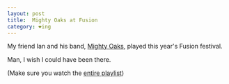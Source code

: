 ```yaml
---
layout: post
title:  Mighty Oaks at Fusion
category: ❤ing
---
```


My friend Ian and his band, [Mighty Oaks][mighty_oaks], played this
year's Fusion festival.

Man, I wish I could have been there.

<div class="embed" data-url="http://youtube.com/watch?v=r11V1zY47RY&feature=view_all&list=PL01AEF389F609A4A5">
  
</div>

(Make sure you watch the [entire playlist][playlist])

[mighty_oaks]: http://mightyoaksmusic.com
[playlist]:    http://www.youtube.com/playlist?list=PL01AEF389F609A4A5
